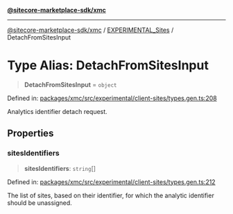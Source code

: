 [**@sitecore-marketplace-sdk/xmc**](../../../../README.md)

***

[@sitecore-marketplace-sdk/xmc](../../../../README.md) / [EXPERIMENTAL\_Sites](../README.md) / DetachFromSitesInput

# Type Alias: DetachFromSitesInput

> **DetachFromSitesInput** = `object`

Defined in: [packages/xmc/src/experimental/client-sites/types.gen.ts:208](https://github.com/Sitecore/marketplace-sdk/blob/main/packages/xmc/src/experimental/client-sites/types.gen.ts#L208)

Analytics identifier detach request.

## Properties

### sitesIdentifiers

> **sitesIdentifiers**: `string`[]

Defined in: [packages/xmc/src/experimental/client-sites/types.gen.ts:212](https://github.com/Sitecore/marketplace-sdk/blob/main/packages/xmc/src/experimental/client-sites/types.gen.ts#L212)

The list of sites, based on their identifier, for which the analytic identifier should be unassigned.
